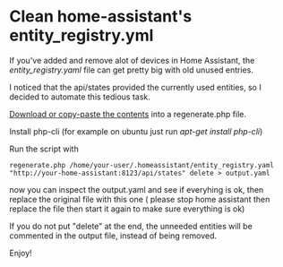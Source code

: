 # Clean home-assistant's entity_registry.yml

If you've added and remove alot of devices in Home Assistant, the *entity_registry.yaml* file can get pretty big with old unused entries.

I noticed that the api/states provided the currently used entities, so I decided to automate this tedious task.

[Download or copy-paste the contents](https://raw.githubusercontent.com/vladbabii/home-assistant-clean-entity-registry/master/regenerate.php) into a regenerate.php file.

Install php-cli (for example on ubuntu just run *apt-get install php-cli*)

Run the script with

```
regenerate.php /home/your-user/.homeassistant/entity_registry.yaml "http://your-home-assistant:8123/api/states" delete > output.yaml
```

now you can inspect the output.yaml and see if everyhing is ok, then replace the original file with this one ( please stop home assistant then replace the file then start it again to make sure everything is ok)

If you do not put "delete" at the end, the unneeded entities will be commented in the output file, instead of being removed.

Enjoy!
